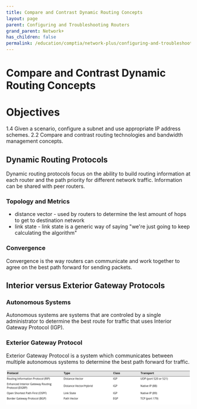 ```yaml
---
title: Compare and Contrast Dynamic Routing Concepts
layout: page
parent: Configuring and Troubleshooting Routers
grand_parent: Network+
has_children: false
permalink: /education/comptia/network-plus/configuring-and-troubleshooting-routers/compare-and-contrast-dynamic-routing-concepts/
---
```


# Compare and Contrast Dynamic Routing Concepts

# Objectives

1.4 Given a scenario, configure a subnet and use appropriate IP address schemes.
2.2 Compare and contrast routing technologies and bandwidth management concepts.

## Dynamic Routing Protocols

Dynamic routing protocols focus on the ability to build routing information at each router and the path priority for different network traffic. Information can be shared with peer routers.

### Topology and Metrics

- distance vector - used by routers to determine the lest amount of hops to get to destination network
- link state - link state is a generic way of saying "we're just going to keep calculating the algorithm"

### Convergence

Convergence is the way routers can communicate and work together to agree on the best path forward for sending packets.

## Interior versus Exterior Gateway Protocols

### Autonomous Systems

Autonomous systems are systems that are controled by a single administrator to determine the best route for traffic that uses Interior Gateway Protocol (IGP).

### Exterior Gateway Protocol

Exterior Gateway Protocol is a system which communicates between multiple autonomous systems to determine the best path forward for traffic.

![alt text](image.png)